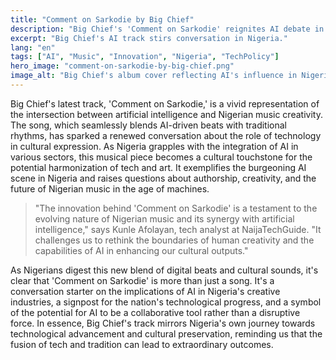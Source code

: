 ```yaml
---
title: "Comment on Sarkodie by Big Chief"
description: "Big Chief's 'Comment on Sarkodie' reignites AI debate in Nigeria."
excerpt: "Big Chief's AI track stirs conversation in Nigeria."
lang: "en"
tags: ["AI", "Music", "Innovation", "Nigeria", "TechPolicy"]
hero_image: "comment-on-sarkodie-by-big-chief.png"
image_alt: "Big Chief's album cover reflecting AI's influence in Nigeria"
---
```


Big Chief's latest track, 'Comment on Sarkodie,' is a vivid representation of the intersection between artificial intelligence and Nigerian music creativity. The song, which seamlessly blends AI-driven beats with traditional rhythms, has sparked a renewed conversation about the role of technology in cultural expression. As Nigeria grapples with the integration of AI in various sectors, this musical piece becomes a cultural touchstone for the potential harmonization of tech and art. It exemplifies the burgeoning AI scene in Nigeria and raises questions about authorship, creativity, and the future of Nigerian music in the age of machines.

> "The innovation behind 'Comment on Sarkodie' is a testament to the evolving nature of Nigerian music and its synergy with artificial intelligence," says Kunle Afolayan, tech analyst at NaijaTechGuide. "It challenges us to rethink the boundaries of human creativity and the capabilities of AI in enhancing our cultural outputs."

As Nigerians digest this new blend of digital beats and cultural sounds, it's clear that 'Comment on Sarkodie' is more than just a song. It's a conversation starter on the implications of AI in Nigeria's creative industries, a signpost for the nation's technological progress, and a symbol of the potential for AI to be a collaborative tool rather than a disruptive force. In essence, Big Chief's track mirrors Nigeria's own journey towards technological advancement and cultural preservation, reminding us that the fusion of tech and tradition can lead to extraordinary outcomes.